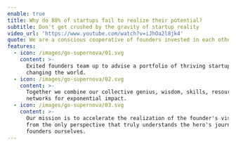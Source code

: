 ```yaml
---
enable: true
title: Why do 88% of startups fail to realize their potential?
subtitle: Don't get crushed by the gravity of startup reality
video_url: 'https://www.youtube.com/watch?v=iJhOa2l8jk4'
quote: We are a conscious cooperative of founders invested in each other’s success.
features:
  - icon: /images/go-supernova/01.svg
    content: >-
      Exited founders team up to advise a portfolio of thriving startups
      changing the world.
  - icon: /images/go-supernova/02.svg
    content: >-
      Together we combine our collective genius, wisdom, skills, resources and
      networks for exponential impact.
  - icon: /images/go-supernova/03.svg
    content: >-
      Our mission is to accelerate the realization of the founder's vision –
      from the only perspective that truly understands the hero's journey, as
      founders ourselves.
---
```


